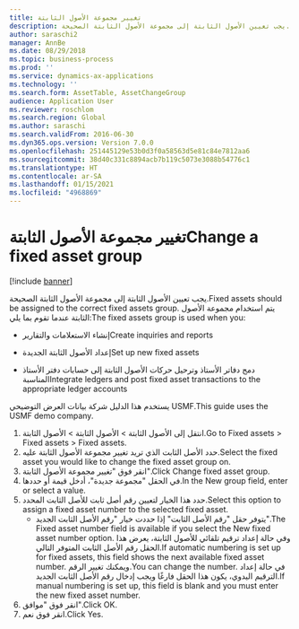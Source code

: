 ```yaml
---
title: تغيير مجموعة الأصول الثابتة
description: يجب تعيين الأصول الثابتة إلى مجموعة الأصول الثابتة الصحيحة.
author: saraschi2
manager: AnnBe
ms.date: 08/29/2018
ms.topic: business-process
ms.prod: ''
ms.service: dynamics-ax-applications
ms.technology: ''
ms.search.form: AssetTable, AssetChangeGroup
audience: Application User
ms.reviewer: roschlom
ms.search.region: Global
ms.author: saraschi
ms.search.validFrom: 2016-06-30
ms.dyn365.ops.version: Version 7.0.0
ms.openlocfilehash: 251445129e53b0d3f0a58563d5e81c84e7812aa6
ms.sourcegitcommit: 38d40c331c8894acb7b119c5073e3088b54776c1
ms.translationtype: HT
ms.contentlocale: ar-SA
ms.lasthandoff: 01/15/2021
ms.locfileid: "4968869"
---
```

# <a name="change-a-fixed-asset-group"></a><span data-ttu-id="e44f6-103">تغيير مجموعة الأصول الثابتة</span><span class="sxs-lookup"><span data-stu-id="e44f6-103">Change a fixed asset group</span></span>

[!include [banner](../../includes/banner.md)]

<span data-ttu-id="e44f6-104">يجب تعيين الأصول الثابتة إلى مجموعة الأصول الثابتة الصحيحة.</span><span class="sxs-lookup"><span data-stu-id="e44f6-104">Fixed assets should be assigned to the correct fixed assets group.</span></span> <span data-ttu-id="e44f6-105">يتم استخدام مجموعة الأصول الثابتة عندما تقوم بما يلي:</span><span class="sxs-lookup"><span data-stu-id="e44f6-105">The fixed assets group is used when you:</span></span>

 - <span data-ttu-id="e44f6-106">إنشاء الاستعلامات والتقارير</span><span class="sxs-lookup"><span data-stu-id="e44f6-106">Create inquiries and reports</span></span>

 - <span data-ttu-id="e44f6-107">إعداد الأصول الثابتة الجديدة</span><span class="sxs-lookup"><span data-stu-id="e44f6-107">Set up new fixed assets</span></span>

 - <span data-ttu-id="e44f6-108">دمج دفاتر الأستاذ وترحيل حركات الأصول الثابتة إلى حسابات دفتر الأستاذ المناسبة</span><span class="sxs-lookup"><span data-stu-id="e44f6-108">Integrate ledgers and post fixed asset transactions to the appropriate ledger accounts</span></span>

<span data-ttu-id="e44f6-109">يستخدم هذا الدليل شركة بيانات العرض التوضيحي USMF.</span><span class="sxs-lookup"><span data-stu-id="e44f6-109">This guide uses the USMF demo company.</span></span>

1. <span data-ttu-id="e44f6-110">انتقل إلى الأصول الثابتة > الأصول الثابتة > الأصول الثابتة.</span><span class="sxs-lookup"><span data-stu-id="e44f6-110">Go to Fixed assets > Fixed assets > Fixed assets.</span></span>
2. <span data-ttu-id="e44f6-111">حدد الأصل الثابت الذي تريد تغيير مجموعة الأصول الثابتة عليه.</span><span class="sxs-lookup"><span data-stu-id="e44f6-111">Select the fixed asset you would like to change the fixed asset group on.</span></span>
3. <span data-ttu-id="e44f6-112">انقر فوق "تغيير مجموعة الأصول الثابتة".</span><span class="sxs-lookup"><span data-stu-id="e44f6-112">Click Change fixed asset group.</span></span>
4. <span data-ttu-id="e44f6-113">في الحقل "مجموعة جديدة"، أدخل قيمة أو حددها.</span><span class="sxs-lookup"><span data-stu-id="e44f6-113">In the New group field, enter or select a value.</span></span>
5. <span data-ttu-id="e44f6-114">حدد هذا الخيار لتعيين رقم أصل ثابت للأصل الثابت المحدد.</span><span class="sxs-lookup"><span data-stu-id="e44f6-114">Select this option to assign a fixed asset number to the selected fixed asset.</span></span>
    * <span data-ttu-id="e44f6-115">يتوفر حقل "رقم الأصل الثابت" إذا حددت خيار "رقم الأصل الثابت الجديد".</span><span class="sxs-lookup"><span data-stu-id="e44f6-115">The Fixed asset number field is available if you select the New fixed asset number option.</span></span>   <span data-ttu-id="e44f6-116">وفي حالة إعداد ترقيم تلقائي للأصول الثابتة، يعرض هذا الحقل رقم الأصل الثابت المتوفر التالي.</span><span class="sxs-lookup"><span data-stu-id="e44f6-116">If automatic numbering is set up for fixed assets, this field shows the next available fixed asset number.</span></span> <span data-ttu-id="e44f6-117">ويمكنك تغيير الرقم.</span><span class="sxs-lookup"><span data-stu-id="e44f6-117">You can change the number.</span></span>   <span data-ttu-id="e44f6-118">في حالة إعداد الترقيم اليدوي، يكون هذا الحقل فارغًا ويجب إدخال رقم الأصل الثابت الجديد.</span><span class="sxs-lookup"><span data-stu-id="e44f6-118">If manual numbering is set up, this field is blank and you must enter the new fixed asset number.</span></span>     
6. <span data-ttu-id="e44f6-119">انقر فوق "موافق".</span><span class="sxs-lookup"><span data-stu-id="e44f6-119">Click OK.</span></span>
7. <span data-ttu-id="e44f6-120">انقر فوق نعم.</span><span class="sxs-lookup"><span data-stu-id="e44f6-120">Click Yes.</span></span>

